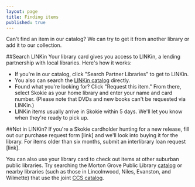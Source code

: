 ```yaml
---
layout: page
title: Finding items
published: true
---
```


Can't find an item in our catalog? We can try to get it from another library or add it to our collection.

##Search LINKin
Your library card gives you access to LINKin, a lending partnership with local libraries. Here's how it works:
- If you're in our catalog, click "Search Partner Libraries" to get to LINKin.
- You also can search the [LINKin catalog](http://www.linkin-libraries.org/) directly. 
- Found what you're looking for? Click "Request this item." From there, select Skokie as your home library and enter your name and card number. (Please note that DVDs and new books can't be requested via LINKin.)
- LINKin items usually arrive in Skokie within 5 days. We'll let you know when they're ready to pick up. 

##Not in LINKin?
If you're a Skokie cardholder hunting for a new release, fill out our purchase request form [link] and we'll look into buying it for the library. For items older than six months, submit an interlibrary loan request [link]. 

You can also use your library card to check out items at other suburban public libraries. Try searching the Morton Grove Public Library [catalog](http://mgpl.sirsi.net/uhtbin/cgisirsi/?ps=lKNzLwN0B6/x/48500016/60/1190/X) or nearby libraries (such as those in Lincolnwood, Niles, Evanston, and Wilmette) that use the joint [CCS catalog](http://64.107.155.140/cgi-bin/ibistro).